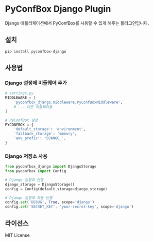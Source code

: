 # PyConfBox Django Plugin

Django 애플리케이션에서 PyConfBox를 사용할 수 있게 해주는 플러그인입니다.

## 설치

```bash
pip install pyconfbox-django
```

## 사용법

### Django 설정에 미들웨어 추가

```python
# settings.py
MIDDLEWARE = [
    'pyconfbox_django.middleware.PyConfBoxMiddleware',
    # ... 다른 미들웨어들
]

# PyConfBox 설정
PYCONFBOX = {
    'default_storage': 'environment',
    'fallback_storage': 'memory',
    'env_prefix': 'DJANGO_',
}
```

### Django 저장소 사용

```python
from pyconfbox_django import DjangoStorage
from pyconfbox import Config

# Django 설정과 연동
django_storage = DjangoStorage()
config = Config(default_storage=django_storage)

# Django 설정에 자동 반영
config.set('DEBUG', True, scope='django')
config.set('SECRET_KEY', 'your-secret-key', scope='django')
```

## 라이선스

MIT License 